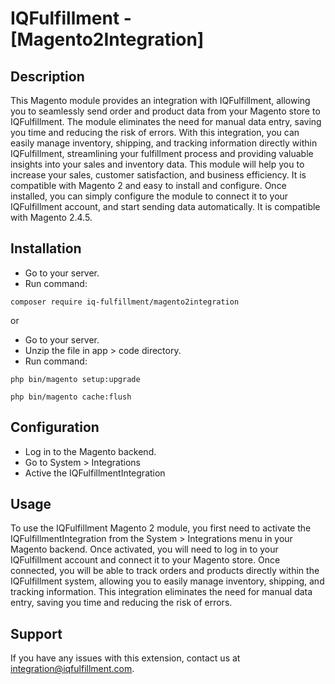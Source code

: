 # IQFulfillment - [Magento2Integration]
## Description
This Magento module provides an integration with IQFulfillment, allowing you to seamlessly send order and product data from your Magento store to IQFulfillment. The module eliminates the need for manual data entry, saving you time and reducing the risk of errors. With this integration, you can easily manage inventory, shipping, and tracking information directly within IQFulfillment, streamlining your fulfillment process and providing valuable insights into your sales and inventory data. This module will help you to increase your sales, customer satisfaction, and business efficiency. It is compatible with Magento 2 and easy to install and configure. Once installed, you can simply configure the module to connect it to your IQFulfillment account, and start sending data automatically. It is compatible with Magento 2.4.5.

## Installation
* Go to your server.
* Run command:
```
composer require iq-fulfillment/magento2integration
```
or
* Go to your server.
* Unzip the file in app > code directory.
* Run command:
```
php bin/magento setup:upgrade
```
```
php bin/magento cache:flush
```

## Configuration
* Log in to the Magento backend.
* Go to System > Integrations
* Active the IQFulfillmentIntegration

## Usage
To use the IQFulfillment Magento 2 module, you first need to activate the IQFulfillmentIntegration from the System > Integrations menu in your Magento backend. Once activated, you will need to log in to your IQFulfillment account and connect it to your Magento store. Once connected, you will be able to track orders and products directly within the IQFulfillment system, allowing you to easily manage inventory, shipping, and tracking information. This integration eliminates the need for manual data entry, saving you time and reducing the risk of errors.

## Support
If you have any issues with this extension, contact us at integration@iqfulfillment.com.
